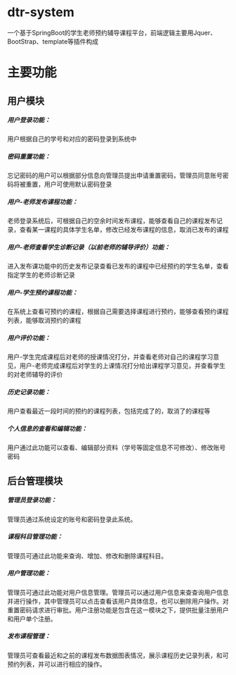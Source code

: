 # dtr-system
一个基于SpringBoot的学生老师预约辅导课程平台，前端逻辑主要用Jquer、BootStrap、template等插件构成

# 主要功能
## 用户模块
  ##### 用户登录功能：
  用户根据自己的学号和对应的密码登录到系统中
  ##### 密码重置功能：
  忘记密码的用户可以根据部分信息向管理员提出申请重置密码，管理员同意账号密码将被重置，用户可使用默认密码登录
  ##### 用户-老师发布课程功能：
  老师登录系统后，可根据自己的空余时间发布课程，能够查看自己的课程发布记录，查看某一课程的具体学生名单，修改已经发布课程的信息，取消已发布的课程
  ##### 用户-老师查看学生诊断记录（以前老师的辅导评价）功能：
  进入发布课功能中的历史发布记录查看已发布的课程中已经预约的学生名单，查看指定学生的老师诊断记录
  ##### 用户-学生预约课程功能：
  在系统上查看可预约的课程，根据自己需要选择课程进行预约，能够查看预约课程列表，能够取消预约的课程
  ##### 用户评价功能：
  用户-学生完成课程后对老师的授课情况打分，并查看老师对自己的课程学习意见，用户-老师完成课程后对学生的上课情况打分给出课程学习意见，并查看学生的对老师辅导的评价
  ##### 历史记录功能：
  用户查看最近一段时间的预约的课程列表，包括完成了的，取消了的课程等
  ##### 个人信息的查看和编辑功能：
  用户通过此功能可以查看、编辑部分资料（学号等固定信息不可修改）、修改账号密码
## 后台管理模块
  ##### 管理员登录功能：
  管理员通过系统设定的账号和密码登录此系统。
  ##### 课程科目管理功能：
  管理员可通过此功能来查询、增加、修改和删除课程科目。
  ##### 用户管理功能：
  管理员可通过此功能对用户信息管理。管理员可以通过用户信息来查查询用户信息并进行操作，其中管理员可以点击查看该用户具体信息，也可以删除用户操作。对重置密码请求进行审批。用户注册功能是包含在这一模块之下，提供批量注册用户和用户单个注册。
  ##### 发布课程管理：
  管理员可查看最近和之前的课程发布数据图表情况，展示课程历史记录列表，和可预约列表，并可以进行相应的操作。
